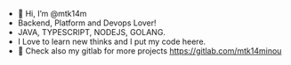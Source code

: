 - 👋 Hi, I’m @mtk14m
- Backend, Platform and Devops Lover!
- JAVA, TYPESCRIPT, NODEJS, GOLANG.
- I Love to learn new thinks and I put my code heere.
- 👀 Check also my gitlab for more projects https://gitlab.com/mtk14minou

